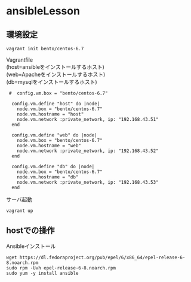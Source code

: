 # ansibleLesson

## 環境設定

```
vagrant init bento/centos-6.7
```

Vagrantfile  
(host=ansibleをインストールするホスト)  
(web=Apacheをインストールするホスト)  
(db=mysqlをインストールするホスト)


```
 #  config.vm.box = "bento/centos-6.7"

  config.vm.define "host" do |node|
    node.vm.box = "bento/centos-6.7"
    node.vm.hostname = "host"
    node.vm.network :private_network, ip: "192.168.43.51"
  end

  config.vm.define "web" do |node|
    node.vm.box = "bento/centos-6.7"
    node.vm.hostname = "web"
    node.vm.network :private_network, ip: "192.168.43.52"
  end

  config.vm.define "db" do |node|
    node.vm.box = "bento/centos-6.7"
    node.vm.hostname = "db"
    node.vm.network :private_network, ip: "192.168.43.53"
  end
```

サーバ起動
```
vagrant up
```

## hostでの操作

Ansibleインストール
```
wget https://dl.fedoraproject.org/pub/epel/6/x86_64/epel-release-6-8.noarch.rpm
sudo rpm -Uvh epel-release-6-8.noarch.rpm
sudo yum -y install ansible
```



